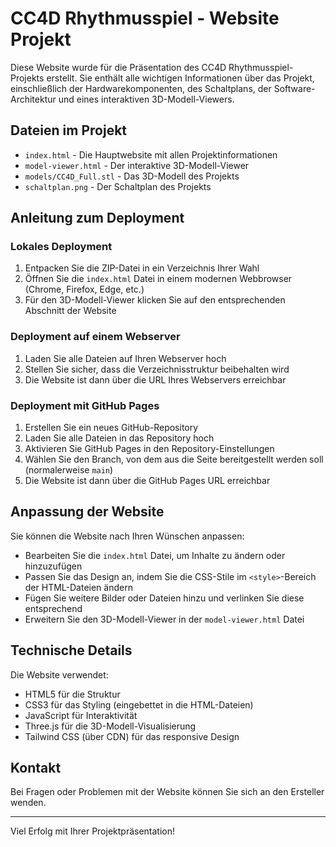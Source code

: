 # CC4D Rhythmusspiel - Website Projekt

Diese Website wurde für die Präsentation des CC4D Rhythmusspiel-Projekts erstellt. Sie enthält alle wichtigen Informationen über das Projekt, einschließlich der Hardwarekomponenten, des Schaltplans, der Software-Architektur und eines interaktiven 3D-Modell-Viewers.

## Dateien im Projekt

- `index.html` - Die Hauptwebsite mit allen Projektinformationen
- `model-viewer.html` - Der interaktive 3D-Modell-Viewer
- `models/CC4D_Full.stl` - Das 3D-Modell des Projekts
- `schaltplan.png` - Der Schaltplan des Projekts

## Anleitung zum Deployment

### Lokales Deployment

1. Entpacken Sie die ZIP-Datei in ein Verzeichnis Ihrer Wahl
2. Öffnen Sie die `index.html` Datei in einem modernen Webbrowser (Chrome, Firefox, Edge, etc.)
3. Für den 3D-Modell-Viewer klicken Sie auf den entsprechenden Abschnitt der Website

### Deployment auf einem Webserver

1. Laden Sie alle Dateien auf Ihren Webserver hoch
2. Stellen Sie sicher, dass die Verzeichnisstruktur beibehalten wird
3. Die Website ist dann über die URL Ihres Webservers erreichbar

### Deployment mit GitHub Pages

1. Erstellen Sie ein neues GitHub-Repository
2. Laden Sie alle Dateien in das Repository hoch
3. Aktivieren Sie GitHub Pages in den Repository-Einstellungen
4. Wählen Sie den Branch, von dem aus die Seite bereitgestellt werden soll (normalerweise `main`)
5. Die Website ist dann über die GitHub Pages URL erreichbar

## Anpassung der Website

Sie können die Website nach Ihren Wünschen anpassen:

- Bearbeiten Sie die `index.html` Datei, um Inhalte zu ändern oder hinzuzufügen
- Passen Sie das Design an, indem Sie die CSS-Stile im `<style>`-Bereich der HTML-Dateien ändern
- Fügen Sie weitere Bilder oder Dateien hinzu und verlinken Sie diese entsprechend
- Erweitern Sie den 3D-Modell-Viewer in der `model-viewer.html` Datei

## Technische Details

Die Website verwendet:
- HTML5 für die Struktur
- CSS3 für das Styling (eingebettet in die HTML-Dateien)
- JavaScript für Interaktivität
- Three.js für die 3D-Modell-Visualisierung
- Tailwind CSS (über CDN) für das responsive Design

## Kontakt

Bei Fragen oder Problemen mit der Website können Sie sich an den Ersteller wenden.

---

Viel Erfolg mit Ihrer Projektpräsentation!
